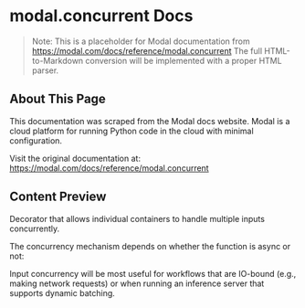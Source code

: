 # modal.concurrent Docs

> Note: This is a placeholder for Modal documentation from https://modal.com/docs/reference/modal.concurrent
> The full HTML-to-Markdown conversion will be implemented with a proper HTML parser.

## About This Page

This documentation was scraped from the Modal docs website. Modal is a cloud platform for running Python code in the cloud with minimal configuration.

Visit the original documentation at: https://modal.com/docs/reference/modal.concurrent

## Content Preview

Decorator that allows individual containers to handle multiple inputs concurrently.

The concurrency mechanism depends on whether the function is async or not:

Input concurrency will be most useful for workflows that are IO-bound
(e.g., making network requests) or when running an inference server that supports
dynamic batching.

